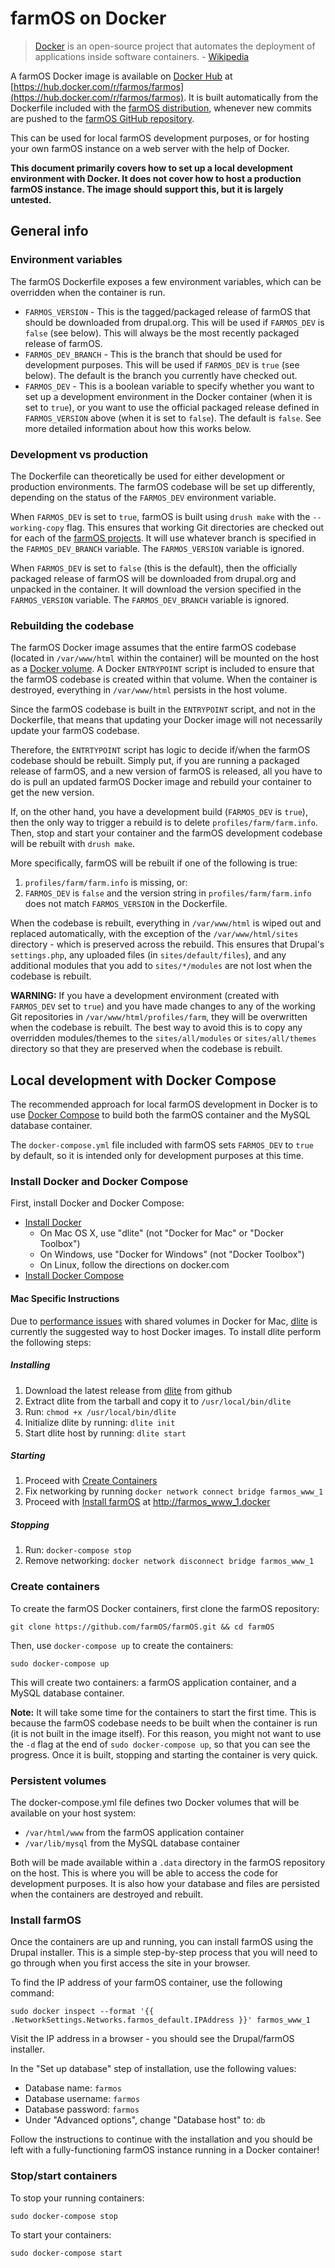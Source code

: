 # farmOS on Docker

> [Docker] is an open-source project that automates the deployment of applications
> inside software containers. - [Wikipedia]

A farmOS Docker image is available on [Docker Hub] at
[https://hub.docker.com/r/farmos/farmos](https://hub.docker.com/r/farmos/farmos).
It is built automatically from the Dockerfile included with the
[farmOS distribution], whenever new commits are pushed to the
[farmOS GitHub repository].

This can be used for local farmOS development purposes, or for hosting your own
farmOS instance on a web server with the help of Docker.

**This document primarily covers how to set up a local development environment
with Docker. It does not cover how to host a production farmOS instance. The
image should support this, but it is largely untested.**

## General info

### Environment variables

The farmOS Dockerfile exposes a few environment variables, which can be
overridden when the container is run.

* `FARMOS_VERSION` - This is the tagged/packaged release of farmOS that should be
downloaded from drupal.org. This will be used if `FARMOS_DEV` is `false` (see
below). This will always be the most recently packaged release of farmOS.
* `FARMOS_DEV_BRANCH` - This is the branch that should be used for development
purposes. This will be used if `FARMOS_DEV` is `true` (see below). The default
is the branch you currently have checked out.
* `FARMOS_DEV` - This is a boolean variable to specify whether you want
to set up a development environment in the Docker container (when it is set to
`true`), or you want to use the official packaged release defined in
`FARMOS_VERSION` above (when it is set to `false`). The default is `false`. See
more detailed information about how this works below.

### Development vs production

The Dockerfile can theoretically be used for either development or production
environments. The farmOS codebase will be set up differently, depending on the
status of the `FARMOS_DEV` environment variable.

When `FARMOS_DEV` is set to `true`, farmOS is built using `drush make` with the
`--working-copy` flag. This ensures that working Git directories are checked out
for each of the [farmOS projects]. It will use whatever branch is specified in
the `FARMOS_DEV_BRANCH` variable. The `FARMOS_VERSION` variable is ignored.

When `FARMOS_DEV` is set to `false` (this is the default), then the officially
packaged release of farmOS will be downloaded from drupal.org and unpacked in
the container. It will download the version specified in the `FARMOS_VERSION`
variable. The `FARMOS_DEV_BRANCH` variable is ignored.

### Rebuilding the codebase

The farmOS Docker image assumes that the entire farmOS codebase (located in
`/var/www/html` within the container) will be mounted on the host as a
[Docker volume]. A Docker `ENTRYPOINT` script is included to ensure that the
farmOS codebase is created within that volume. When the container is destroyed,
everything in `/var/www/html` persists in the host volume.

Since the farmOS codebase is built in the `ENTRYPOINT` script, and not in the
Dockerfile, that means that updating your Docker image will not necessarily
update your farmOS codebase.

Therefore, the `ENTRTYPOINT` script has logic to decide if/when the farmOS
codebase should be rebuilt. Simply put, if you are running a packaged release of
farmOS, and a new version of farmOS is released, all you have to do is pull an
updated farmOS Docker image and rebuild your container to get the new version.

If, on the other hand, you have a development build (`FARMOS_DEV` is `true`),
then the only way to trigger a rebuild is to delete `profiles/farm/farm.info`.
Then, stop and start your container and the farmOS development codebase will be
rebuilt with `drush make`.

More specifically, farmOS will be rebuilt if one of the following is true:

1. `profiles/farm/farm.info` is missing, or:
2. `FARMOS_DEV` is `false` and the version string in `profiles/farm/farm.info`
does not match `FARMOS_VERSION` in the Dockerfile.

When the codebase is rebuilt, everything in `/var/www/html` is wiped out and
replaced automatically, with the exception of the `/var/www/html/sites`
directory - which is preserved across the rebuild. This ensures that Drupal's
`settings.php`, any uploaded files (in `sites/default/files`), and any
additional modules that you add to `sites/*/modules` are not lost when the
codebase is rebuilt.

**WARNING:** If you have a development environment (created with `FARMOS_DEV`
set to `true`) and you have made changes to any of the working Git repositories
in `/var/www/html/profiles/farm`, they will be overwritten when the codebase is
rebuilt. The best way to avoid this is to copy any overridden modules/themes to
the `sites/all/modules` or `sites/all/themes` directory so that they are
preserved when the codebase is rebuilt.

## Local development with Docker Compose

The recommended approach for local farmOS development in Docker is to use
[Docker Compose] to build both the farmOS container and the MySQL database
container.

The `docker-compose.yml` file included with farmOS sets `FARMOS_DEV` to `true`
by default, so it is intended only for development purposes at this time.

### Install Docker and Docker Compose

First, install Docker and Docker Compose:

* [Install Docker]
    * On Mac OS X, use "dlite" (not "Docker for Mac" or "Docker Toolbox")
    * On Windows, use "Docker for Windows" (not "Docker Toolbox")
    * On Linux, follow the directions on docker.com
* [Install Docker Compose]

#### Mac Specific Instructions
Due to [performance issues](https://forums.docker.com/t/file-access-in-mounted-volumes-extremely-slow-cpu-bound) with shared volumes in Docker for Mac, [dlite](https://github.com/nlf/dlite) is currently the suggested way to host Docker images. To install dlite perform the following steps:

##### Installing
1. Download the latest release from [dlite](https://github.com/nlf/dlite/releases) from github
1. Extract dlite from the tarball and copy it to `/usr/local/bin/dlite`
1. Run: `chmod +x /usr/local/bin/dlite`
1. Initialize dlite by running: `dlite init`
1. Start dlite host by running: `dlite start`

##### Starting
1. Proceed with [Create Containers](#create-containers)
1. Fix networking by running `docker network connect bridge farmos_www_1`
1. Proceed with [Install farmOS](#install-farmos) at [http://farmos\_www\_1.docker](http://farmos_www_1.docker)

##### Stopping
1. Run: `docker-compose stop`
1. Remove networking: `docker network disconnect bridge farmos_www_1`

### Create containers

To create the farmOS Docker containers, first clone the farmOS repository:

    git clone https://github.com/farmOS/farmOS.git && cd farmOS

Then, use `docker-compose up` to create the containers:

    sudo docker-compose up

This will create two containers: a farmOS application container, and a MySQL
database container.

**Note:** It will take some time for the containers to start the first time.
This is because the farmOS codebase needs to be built when the container is run
(it is not built in the image itself). For this reason, you might not want to
use the `-d` flag at the end of `sudo docker-compose up`, so that you can see
the progress. Once it is built, stopping and starting the container is very
quick.

### Persistent volumes

The docker-compose.yml file defines two Docker volumes that will be available on
your host system:

* `/var/html/www` from the farmOS application container
* `/var/lib/mysql` from the MySQL database container

Both will be made available within a `.data` directory in the farmOS repository
on the host. This is where you will be able to access the code for development
purposes. It is also how your database and files are persisted when the
containers are destroyed and rebuilt.

### Install farmOS

Once the containers are up and running, you can install farmOS using the Drupal
installer. This is a simple step-by-step process that you will need to go
through when you first access the site in your browser.

To find the IP address of your farmOS container, use the following command:

    sudo docker inspect --format '{{ .NetworkSettings.Networks.farmos_default.IPAddress }}' farmos_www_1

Visit the IP address in a browser - you should see the Drupal/farmOS installer.

In the "Set up database" step of installation, use the following values:

* Database name: `farmos`
* Database username: `farmos`
* Database password: `farmos`
* Under "Advanced options", change "Database host" to: `db`

Follow the instructions to continue with the installation and you should be left
with a fully-functioning farmOS instance running in a Docker container!

### Stop/start containers

To stop your running containers:

    sudo docker-compose stop

To start your containers:

    sudo docker-compose start

[Docker]: https://www.docker.com
[Wikipedia]: https://en.wikipedia.org/wiki/Docker_(software)
[Docker Hub]: https://hub.docker.com
[farmOS distribution]: https://www.drupal.org/project/farm
[farmOS GitHub repository]: https://github.com/farmOS/farmOS
[farmOS projects]: /development/projects
[Docker volume]: https://docs.docker.com/engine/tutorials/dockervolumes
[Docker Compose]: https://docs.docker.com/compose
[Install Docker]: https://docs.docker.com/engine/installation
[Install Docker Compose]: https://docs.docker.com/compose/install
[Docker for Mac Performance Issues]: https://forums.docker.com/t/file-access-in-mounted-volumes-extremely-slow-cpu-bound
[dlite]: https://github.com/nlf/dlite

